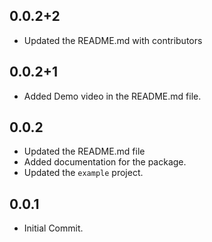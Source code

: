 ## 0.0.2+2

* Updated the README.md with contributors

## 0.0.2+1

* Added Demo video in the README.md file.

## 0.0.2

* Updated the README.md file
* Added documentation for the package.
* Updated the `example` project.

## 0.0.1

* Initial Commit.